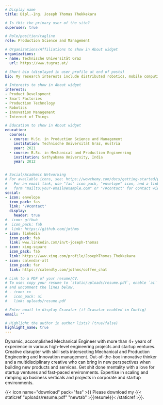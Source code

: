```yaml
---
# Display name
title: Dipl.-Ing. Joseph Thomas Thekkekara 

# Is this the primary user of the site?
superuser: true

# Role/position/tagline
role: Production Science and Management

# Organizations/Affiliations to show in About widget
organizations:
- name: Technische Universität Graz
  url: https://www.tugraz.at/

# Short bio (displayed in user profile at end of posts)
bio: My research interests include distributed robotics, mobile computing and programmable matter.

# Interests to show in About widget
interests:
- Product Development
- Smart Factories
- Production Technology
- Robotics
- Innovation Management
- Internet of Things

# Education to show in About widget
education:
  courses:
  - course: M.Sc. in Production Science and Management
    institution: Technische Universität Graz, Austria
    year: 2021
  - course: B.Sc. in Mechanical and Production Engineering
    institution: Sathyabama University, India
    year: 2012


# Social/Academic Networking
# For available icons, see: https://wowchemy.com/docs/getting-started/page-builder/#icons
#   For an email link, use "fas" icon pack, "envelope" icon, and a link in the
#   form "mailto:your-email@example.com" or "/#contact" for contact widget.
social:
- icon: envelope
  icon_pack: fas
  link: '/#contact'
  display:
    header: true
#- icon: github
#  icon_pack: fab
#  link: https://github.com/jothms
- icon: linkedin
  icon_pack: fab
  link: www.linkedin.com/in/t-joseph-thomas
- icon: xing-square
  icon_pack: fab
  link: https://www.xing.com/profile/JosephThomas_Thekkekara
- icon: calendar-alt
  icon_pack: far
  link: https://calendly.com/jothms/coffee_chat

# Link to a PDF of your resume/CV.
# To use: copy your resume to `static/uploads/resume.pdf`, enable `ai` icons in `params.toml`, 
# and uncomment the lines below.
# - icon: cv
#   icon_pack: ai
#   link: uploads/resume.pdf

# Enter email to display Gravatar (if Gravatar enabled in Config)
email: ""

# Highlight the author in author lists? (true/false)
highlight_name: true
---
```


Dynamic, accomplished Mechanical Engineer with more than 4+ years of experience in various high-level engineering projects and startup ventures. Creative disrupter with skill sets intersecting Mechanical and Production
Engineering and Innovation management. Out-of-the-box innovative thinker and a multidisciplinary creative who can bring in new perspectives when building new products and services.  Get shit done mentality with a love for startup ventures and fast-paced environments. Expertise in scaling and ramping up business verticals and projects in corporate and startup environments.

{{< icon name="download" pack="fas" >}} Please download my {{< staticref "uploads/resume.pdf" "newtab" >}}resumé{{< /staticref >}}.
